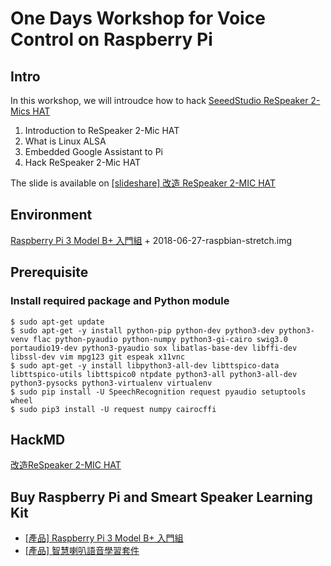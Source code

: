 # One Days Workshop for Voice Control on Raspberry Pi 

## Intro
In this workshop, we will introudce how to hack [SeeedStudio ReSpeaker 2-Mics HAT](https://www.raspberrypi.com.tw/17528/71001/)
1. Introduction to ReSpeaker 2-Mic HAT
2. What is Linux ALSA
3. Embedded Google Assistant to Pi
4. Hack ReSpeaker 2-Mic HAT

The slide is available on [[slideshare] 改造 ReSpeaker 2-MIC HAT](https://www.slideshare.net/raspberrypi-tw/respeaker-2mic-hat)


## Environment
[Raspberry Pi 3 Model B+ 入門組](https://www.raspberrypi.com.tw/21212/pi-3-b-plus-microsd-power-supply/) + 2018-06-27-raspbian-stretch.img

## Prerequisite
### Install required package and Python module
```shell  
$ sudo apt-get update
$ sudo apt-get -y install python-pip python-dev python3-dev python3-venv flac python-pyaudio python-numpy python3-gi-cairo swig3.0 portaudio19-dev python3-pyaudio sox libatlas-base-dev libffi-dev libssl-dev vim mpg123 git espeak x11vnc 
$ sudo apt-get -y install libpython3-all-dev libttspico-data libttspico-utils libttspico0 ntpdate python3-all python3-all-dev python3-pysocks python3-virtualenv virtualenv
$ sudo pip install -U SpeechRecognition request pyaudio setuptools wheel
$ sudo pip3 install -U request numpy cairocffi
```

## HackMD
[改造ReSpeaker 2-MIC HAT](https://hackmd.io/66rhYfscTFazn5wZzH3Uhg)

## Buy Raspberry Pi and Smeart Speaker Learning Kit
* [[產品] Raspberry Pi 3 Model B+ 入門組](https://www.raspberrypi.com.tw/21212/pi-3-b-plus-microsd-power-supply/)
* [[產品] 智慧喇叭語音學習套件](https://www.raspberrypi.com.tw/19621/pi-smart-speaker-kit/)
